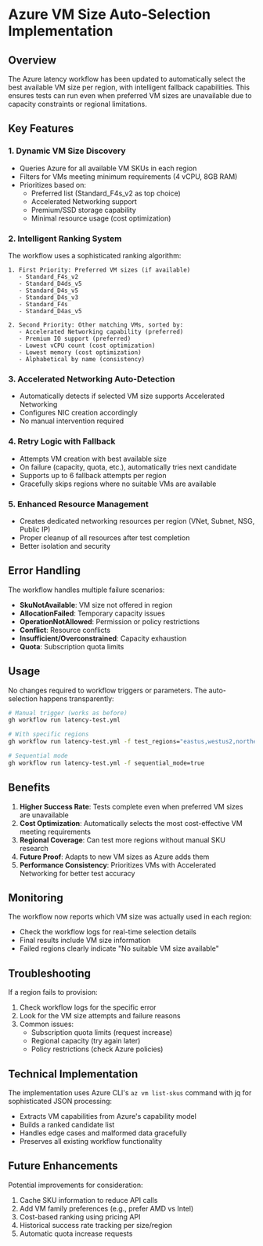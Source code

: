 # Azure VM Size Auto-Selection Implementation

## Overview

The Azure latency workflow has been updated to automatically select the best available VM size per region, with intelligent fallback capabilities. This ensures tests can run even when preferred VM sizes are unavailable due to capacity constraints or regional limitations.

## Key Features

### 1. Dynamic VM Size Discovery
- Queries Azure for all available VM SKUs in each region
- Filters for VMs meeting minimum requirements (4 vCPU, 8GB RAM)
- Prioritizes based on:
  - Preferred list (Standard_F4s_v2 as top choice)
  - Accelerated Networking support
  - Premium/SSD storage capability
  - Minimal resource usage (cost optimization)

### 2. Intelligent Ranking System
The workflow uses a sophisticated ranking algorithm:
```
1. First Priority: Preferred VM sizes (if available)
   - Standard_F4s_v2
   - Standard_D4ds_v5
   - Standard_D4s_v5
   - Standard_D4s_v3
   - Standard_F4s
   - Standard_D4as_v5

2. Second Priority: Other matching VMs, sorted by:
   - Accelerated Networking capability (preferred)
   - Premium IO support (preferred)
   - Lowest vCPU count (cost optimization)
   - Lowest memory (cost optimization)
   - Alphabetical by name (consistency)
```

### 3. Accelerated Networking Auto-Detection
- Automatically detects if selected VM size supports Accelerated Networking
- Configures NIC creation accordingly
- No manual intervention required

### 4. Retry Logic with Fallback
- Attempts VM creation with best available size
- On failure (capacity, quota, etc.), automatically tries next candidate
- Supports up to 6 fallback attempts per region
- Gracefully skips regions where no suitable VMs are available

### 5. Enhanced Resource Management
- Creates dedicated networking resources per region (VNet, Subnet, NSG, Public IP)
- Proper cleanup of all resources after test completion
- Better isolation and security

## Error Handling

The workflow handles multiple failure scenarios:
- **SkuNotAvailable**: VM size not offered in region
- **AllocationFailed**: Temporary capacity issues
- **OperationNotAllowed**: Permission or policy restrictions
- **Conflict**: Resource conflicts
- **Insufficient/Overconstrained**: Capacity exhaustion
- **Quota**: Subscription quota limits

## Usage

No changes required to workflow triggers or parameters. The auto-selection happens transparently:

```bash
# Manual trigger (works as before)
gh workflow run latency-test.yml

# With specific regions
gh workflow run latency-test.yml -f test_regions="eastus,westus2,northeurope"

# Sequential mode
gh workflow run latency-test.yml -f sequential_mode=true
```

## Benefits

1. **Higher Success Rate**: Tests complete even when preferred VM sizes are unavailable
2. **Cost Optimization**: Automatically selects the most cost-effective VM meeting requirements
3. **Regional Coverage**: Can test more regions without manual SKU research
4. **Future Proof**: Adapts to new VM sizes as Azure adds them
5. **Performance Consistency**: Prioritizes VMs with Accelerated Networking for better test accuracy

## Monitoring

The workflow now reports which VM size was actually used in each region:
- Check the workflow logs for real-time selection details
- Final results include VM size information
- Failed regions clearly indicate "No suitable VM size available"

## Troubleshooting

If a region fails to provision:
1. Check workflow logs for the specific error
2. Look for the VM size attempts and failure reasons
3. Common issues:
   - Subscription quota limits (request increase)
   - Regional capacity (try again later)
   - Policy restrictions (check Azure policies)

## Technical Implementation

The implementation uses Azure CLI's `az vm list-skus` command with jq for sophisticated JSON processing:
- Extracts VM capabilities from Azure's capability model
- Builds a ranked candidate list
- Handles edge cases and malformed data gracefully
- Preserves all existing workflow functionality

## Future Enhancements

Potential improvements for consideration:
1. Cache SKU information to reduce API calls
2. Add VM family preferences (e.g., prefer AMD vs Intel)
3. Cost-based ranking using pricing API
4. Historical success rate tracking per size/region
5. Automatic quota increase requests
